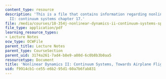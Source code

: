 ```yaml
---
content_type: resource
description: 'This is a file that contains information regarding nonlinear dynamics
  II: continuum systems chapter 17.'
file: /media/courses/18-354j-nonlinear-dynamics-ii-continuum-systems-spring-2015/f9914cb1ce55e6b295d160a7b6fab831_MIT18_354JS15_Ch17.pdf
file_type: application/pdf
learning_resource_types:
- Lecture Notes
ocw_type: OCWFile
parent_title: Lecture Notes
parent_type: CourseSection
parent_uid: 3174a261-7ad4-b8e9-a80d-6c0b8b3b0aa5
resourcetype: Document
title: 'Nonlinear Dynamics II: Continuum Systems, Towards Airplane Flight'
uid: f9914cb1-ce55-e6b2-95d1-60a7b6fab831
---
```

